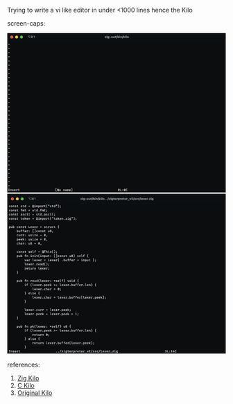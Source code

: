 Trying to write a vi like editor in under <1000 lines hence the Kilo

screen-caps:

![Empty File](https://github.com/aryanrsuri/kilo/blob/20240221/screens/Screenshot%202024-02-22%20at%2012.24.24%20AM.png)
![With File](https://github.com/aryanrsuri/kilo/blob/20240221/screens/Screenshot%202024-02-22%20at%2012.25.12%20AM.png)

references:
1. [Zig Kilo](https://github.com/paulsmith/texteditor-zig/blob/main/src/main.zig)
2. [C Kilo](https://viewsourcecode.org/snaptoken/kilo/index.html)
3. [Original Kilo](https://github.com/antirez/kilo)  

